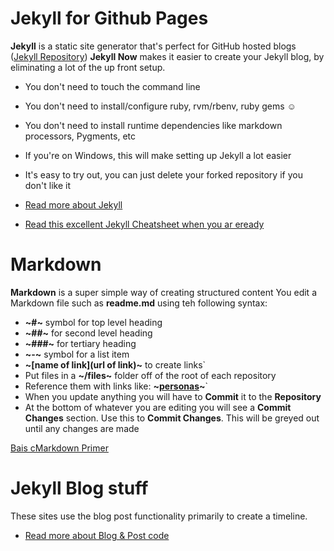 
# Jekyll for Github Pages

**Jekyll** is a static site generator that's perfect for GitHub hosted blogs ([Jekyll Repository](https://github.com/jekyll/jekyll))
**Jekyll Now** makes it easier to create your Jekyll blog, by eliminating a lot of the up front setup.

- You don't need to touch the command line
- You don't need to install/configure ruby, rvm/rbenv, ruby gems :relaxed:
- You don't need to install runtime dependencies like markdown processors, Pygments, etc
- If you're on Windows, this will make setting up Jekyll a lot easier
- It's easy to try out, you can just delete your forked repository if you don't like it

- [Read more about Jekyll](jekyll)
- [Read this excellent Jekyll Cheatsheet when you ar eready](https://devhints.io/jekyll)

# Markdown
**Markdown** is a super simple way of creating structured content
You edit a Markdown file such as **readme.md** using teh following syntax:


- **~#~**   symbol for top level heading
- **~##~**   for second level heading
- **~###~**   for tertiary heading
- **~-~**   symbol for a list item
- **~[name of link](url of link)~** to create links`
- Put files in a **~/files~** folder off of the root of each repository
- Reference them with links like: **~[personas](/files/personas.pdf)~**`
- When you update anything you will have to **Commit** it to the **Repository**
- At the bottom of whatever you are editing you will see a **Commit Changes** section. Use this to **Commit Changes**. This will be greyed out until any changes are made


[Bais cMarkdown Primer](https://github.com/adam-p/markdown-here/wiki/Markdown-Cheatsheet)

# Jekyll Blog stuff
These sites use the blog post functionality primarily to create a timeline.

- [Read more about Blog & Post code](blog)  
